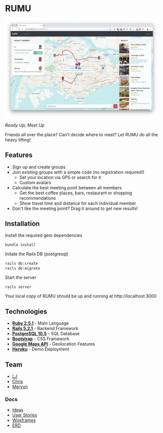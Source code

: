 # RUMU

![screenshot](docs/screenshots/screenshot.png)

_Ready Up; Meet Up_

 Friends all over the place? Can't decide where to meet?
 Let RUMU do all the heavy lifting!

## Features

- Sign up and create groups
- Join existing groups with a simple code (no registration required!)
	- Set your location via GPS or search for it
	- Custom avatars
- Calculate the best meeting point between all members
	- Get the best coffee places, bars, restaurant or shopping recommendations
	- Show travel time and distance for each individual member
- Don't like the meeting point? Drag it around to get new results!

## Installation

Install the required gem dependencies

```
bundle install
```

Initate the Rails DB (postgresql)

```
rails db:create
rails db:migrate
```

Start the server
```
rails server
```
Your local copy of RUMU should be up and running at http://localhost:3000

## Technologies

- **[Ruby 2.5.1](https://www.ruby-lang.org/en/)** - Main Language
- **[Rails 5.2.1](https://rubyonrails.org)** - Backend Framework
- **[PostgreSQL 10.5]()** - SQL Database
- **[Bootstrap](https://getbootstrap.com/)** - CSS Framework
- **[Google Maps API](https://developers.google.com/maps/documentation/)** - Geolocation Features
- **[Heroku](https://heroku.com)** - Demo Deployment

## Team

- [LJ](https://www.github.com/lamesensei)
- [Chris](https://github.com/chrismintan)
- [Mervyn](https://github.com/mervyns)

### Docs

- [Ideas](docs/ideas.md)
- [User Stories](docs/user-stories.md)
- [Wireframes](docs/wireframes)
- [ERD](docs/ERD)


